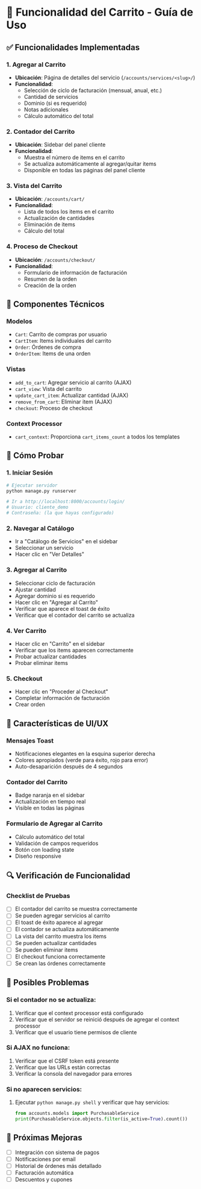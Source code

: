# 🛒 Funcionalidad del Carrito - Guía de Uso

## ✅ Funcionalidades Implementadas

### 1. Agregar al Carrito
- **Ubicación**: Página de detalles del servicio (`/accounts/services/<slug>/`)
- **Funcionalidad**: 
  - Selección de ciclo de facturación (mensual, anual, etc.)
  - Cantidad de servicios
  - Dominio (si es requerido)
  - Notas adicionales
  - Cálculo automático del total

### 2. Contador del Carrito
- **Ubicación**: Sidebar del panel cliente
- **Funcionalidad**:
  - Muestra el número de items en el carrito
  - Se actualiza automáticamente al agregar/quitar items
  - Disponible en todas las páginas del panel cliente

### 3. Vista del Carrito
- **Ubicación**: `/accounts/cart/`
- **Funcionalidad**:
  - Lista de todos los items en el carrito
  - Actualización de cantidades
  - Eliminación de items
  - Cálculo del total

### 4. Proceso de Checkout
- **Ubicación**: `/accounts/checkout/`
- **Funcionalidad**:
  - Formulario de información de facturación
  - Resumen de la orden
  - Creación de la orden

## 🔧 Componentes Técnicos

### Modelos
- `Cart`: Carrito de compras por usuario
- `CartItem`: Items individuales del carrito
- `Order`: Órdenes de compra
- `OrderItem`: Items de una orden

### Vistas
- `add_to_cart`: Agregar servicio al carrito (AJAX)
- `cart_view`: Vista del carrito
- `update_cart_item`: Actualizar cantidad (AJAX)
- `remove_from_cart`: Eliminar item (AJAX)
- `checkout`: Proceso de checkout

### Context Processor
- `cart_context`: Proporciona `cart_items_count` a todos los templates

## 🧪 Cómo Probar

### 1. Iniciar Sesión
```bash
# Ejecutar servidor
python manage.py runserver

# Ir a http://localhost:8000/accounts/login/
# Usuario: cliente_demo
# Contraseña: (la que hayas configurado)
```

### 2. Navegar al Catálogo
- Ir a "Catálogo de Servicios" en el sidebar
- Seleccionar un servicio
- Hacer clic en "Ver Detalles"

### 3. Agregar al Carrito
- Seleccionar ciclo de facturación
- Ajustar cantidad
- Agregar dominio si es requerido
- Hacer clic en "Agregar al Carrito"
- Verificar que aparece el toast de éxito
- Verificar que el contador del carrito se actualiza

### 4. Ver Carrito
- Hacer clic en "Carrito" en el sidebar
- Verificar que los items aparecen correctamente
- Probar actualizar cantidades
- Probar eliminar items

### 5. Checkout
- Hacer clic en "Proceder al Checkout"
- Completar información de facturación
- Crear orden

## 🎨 Características de UI/UX

### Mensajes Toast
- Notificaciones elegantes en la esquina superior derecha
- Colores apropiados (verde para éxito, rojo para error)
- Auto-desaparición después de 4 segundos

### Contador del Carrito
- Badge naranja en el sidebar
- Actualización en tiempo real
- Visible en todas las páginas

### Formulario de Agregar al Carrito
- Cálculo automático del total
- Validación de campos requeridos
- Botón con loading state
- Diseño responsive

## 🔍 Verificación de Funcionalidad

### Checklist de Pruebas
- [ ] El contador del carrito se muestra correctamente
- [ ] Se pueden agregar servicios al carrito
- [ ] El toast de éxito aparece al agregar
- [ ] El contador se actualiza automáticamente
- [ ] La vista del carrito muestra los items
- [ ] Se pueden actualizar cantidades
- [ ] Se pueden eliminar items
- [ ] El checkout funciona correctamente
- [ ] Se crean las órdenes correctamente

## 🐛 Posibles Problemas

### Si el contador no se actualiza:
1. Verificar que el context processor está configurado
2. Verificar que el servidor se reinició después de agregar el context processor
3. Verificar que el usuario tiene permisos de cliente

### Si AJAX no funciona:
1. Verificar que el CSRF token está presente
2. Verificar que las URLs están correctas
3. Verificar la consola del navegador para errores

### Si no aparecen servicios:
1. Ejecutar `python manage.py shell` y verificar que hay servicios:
   ```python
   from accounts.models import PurchasableService
   print(PurchasableService.objects.filter(is_active=True).count())
   ```

## 📝 Próximas Mejoras

- [ ] Integración con sistema de pagos
- [ ] Notificaciones por email
- [ ] Historial de órdenes más detallado
- [ ] Facturación automática
- [ ] Descuentos y cupones 